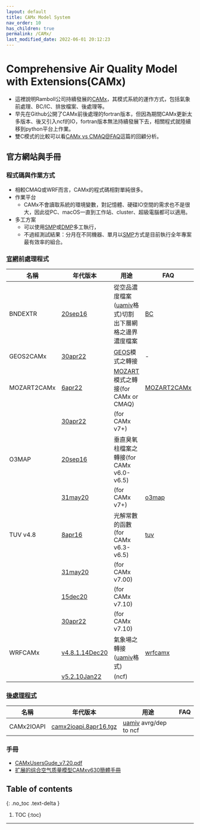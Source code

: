 ```yaml
---
layout: default
title: CAMx Model System
nav_order: 10
has_children: true
permalink: /CAMx/
last_modified_date: 2022-06-01 20:12:23
---
```


# Comprehensive Air Quality Model with Extensions(CAMx)

- 這裡說明Ramboll公司持續發展的[CAMx](https://www.camx.com/about/)，其模式系統的運作方式，包括氣象前處理、BC/IC、排放檔案、後處理等。
- 早先在Github公開了CAMx前後處理的fortran版本，但因為期間CAMx更新太多版本、後又引入ncf的IO，fortran版本無法持續發展下去，相關程式就陸續移到python平台上作業。
- 雙C模式的比較可以看[CAMx vs CMAQ@FAQ](https://sinotec2.github.io/Focus-on-Air-Quality/PaperReview/Models/CAMx_vs_CMAQ/)這篇的回顧分析。

## 官方網站與手冊

### 程式碼與作業方式

- 相較CMAQ或WRF而言，CAMx的程式碼相對單純很多。
- 作業平台
  - CAMx不會讀取系統的環境變數，對記憶體、硬碟IO空間的需求也不是很大，因此從PC、macOS一直到工作站、cluster、超級電腦都可以適用。
- 多工方案
  - 可以使用[SMP][SMP]或[DMP](https://en.wikipedia.org/wiki/Distributed_memory)多工執行，
  - 不過經測試結果：分月在不同機器、單月以[SMP][SMP]方式是目前執行全年專案最有效率的組合。

### [官網](https://www.camx.com/download/support-software/)前處理程式

|名稱|年代版本|用途|FAQ|
|-|-|-|-|
|BNDEXTR|[20sep16](https://camx-wp.azurewebsites.net/getmedia/bndextr.20sep16.tgz)|從空品濃度檔案([uamiv][uamiv]格式)切割出下層網格之邊界濃度檔案|[BC][BC]|
|GEOS2CAMx|[30apr22](https://camx-wp.azurewebsites.net/getmedia/geos2camx.30apr22.tgz)|[GEOS][GEOS-chem]模式之轉接|-|
|MOZART2CAMx |[6apr22](https://camx-wp.azurewebsites.net/getmedia/mozart2camx.6apr22.tgz)|[MOZART][mzr]模式之轉接(for CAMx or CMAQ)|[MOZART2CAMx][mzr_faq]|
||[30apr22](https://camx-wp.azurewebsites.net/getmedia/mozart2camx.30apr22.tgz)|(for CAMx v7+)||
|O3MAP|[20sep16](https://camx-wp.azurewebsites.net/getmedia/o3map.20sep16.tgz)|垂直臭氧柱檔案之轉接(for CAMx v6.0-v6.5)||
||[31may20](https://camx-wp.azurewebsites.net/getmedia/o3map.31may20.tgz)|(for CAMx v7+)|[o3map][o3map]|
|TUV v4.8|[8apr16](https://camx-wp.azurewebsites.net/getmedia/tuv4.8.camx6.30.8apr16.tgz)|光解常數的函數(for CAMx v6.3-v6.5)|[tuv][tuv]|
||[31may20](https://camx-wp.azurewebsites.net/getmedia/tuv4.8.camx7.00.31may20.tgz)|(for CAMx v7.00)||
||[15dec20](https://camx-wp.azurewebsites.net/getmedia/tuv4.8.camx7.10.15dec20.tgz)|(for CAMx v7.10)||
||[30apr22](https://camx-wp.azurewebsites.net/getmedia/tuv4.8.camx7.20.30apr22.tgz)|(for CAMx v7.10)||
|WRFCAMx|[v4.8.1.14Dec20](https://camx-wp.azurewebsites.net/getmedia/wrfcamx_v4.8.1.14Dec20.tgz)|氣象場之轉接([uamiv][uamiv]格式)|[wrfcamx][wrfcamx]|
||[v5.2.10Jan22](https://camx-wp.azurewebsites.net/getmedia/wrfcamx_v5.2.10Jan22.tgz)|(ncf)||

### [後處理程式](https://www.camx.com/download/support-software/)

|名稱|年代版本|用途|FAQ|
|-|-|-|-|
|CAMx2IOAPI |[camx2ioapi.8apr16.tgz](https://camx-wp.azurewebsites.net/getmedia/camx2ioapi.8apr16_1.tgz)|[uamiv][uamiv] avrg/dep to ncf||

### 手冊

- [CAMxUsersGude_v7.20.pdf](http://camx-wp.azurewebsites.net/Files/CAMxUsersGuide_v7.20.pdf)
- [扩展的综合空气质量模型CAMxv630簡體手冊](http://www.camx-model.cn/docs/CAMx用户手册v630.pdf)

## Table of contents

{: .no_toc .text-delta }

1. TOC
{:toc}

---

[uamiv]: <https://github.com/sinotec2/camxruns/wiki/CAMx(UAM)的檔案格式> "CAMx所有二進制 I / O文件的格式，乃是遵循早期UAM(城市空氣流域模型EPA，1990年）建立的慣例。 該二進制文件包含4筆不隨時間改變的表頭記錄，其後則為時間序列的數據記錄。詳見CAMx(UAM)的檔案格式"
[mzr]: <https://en.wikipedia.org/wiki/MOZART_(model)> "MOZART: (Model for OZone And Related chemical Tracers) is developed jointly by the (US) National Center for Atmospheric Research (NCAR), the Geophysical Fluid Dynamics Laboratory (GFDL), and the Max Planck Institute for Meteorology (MPI-Met) to simulate changes in ozone concentrations in the Earth's atmosphere. "
[mzr_faq]: <https://sinotec2.github.io/Focus-on-Air-Quality/AQana/GAQuality/MOZART/#MOZART2CAMx> "MOZART2CAMx"
[wrfcamx]: <https://sinotec2.github.io/Focus-on-Air-Quality/CAMx/met/1.1wrfcamx/> "WRF模擬結果的轉接"
[GEOS-chem]: <https://geos-chem.seas.harvard.edu/> "GEOS-Chem Community Mission: to advance understanding of human and natural influences on the environment through a comprehensive, state-of-the-science, readily accessible global model of atmospheric composition."
[SMP]: <https://zh.wikipedia.org/wiki/对称多处理> "對稱多處理（英語：Symmetric multiprocessing，縮寫為 SMP），也譯為均衡多處理、對稱性多重處理、对称多处理机[1]，是一種多處理器的電腦硬體架構，在對稱多處理架構下，每個處理器的地位都是平等的，對資源的使用權限相同。"
[o3map]: <https://sinotec2.github.io/Focus-on-Air-Quality/CAMx/inputs/3.1toms/> "臭氧垂直濃度之處理"
[BC]: <https://sinotec2.github.io/Focus-on-Air-Quality/CAMx/ICBC/2.3BNDEXTR/> "從空品檔案切割邊界濃度 BNDEXTR"
[tuv]: <https://sinotec2.github.io/Focus-on-Air-Quality/CAMx/inputs/3.2TUV/> "紫外線數據與光解係數"